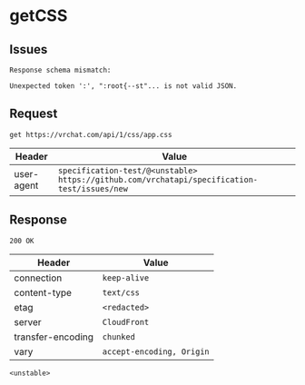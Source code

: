 # getCSS

## Issues
```
Response schema mismatch:

Unexpected token ':', ":root{--st"... is not valid JSON.
```

## Request
`get https://vrchat.com/api/1/css/app.css`

| Header | Value |
| ------ | ----- |
| user-agent | `specification-test/@<unstable> https://github.com/vrchatapi/specification-test/issues/new` |


## Response
`200 OK`

| Header | Value |
| ------ | ----- |
| connection | `keep-alive` |
| content-type | `text/css` |
| etag | `<redacted>` |
| server | `CloudFront` |
| transfer-encoding | `chunked` |
| vary | `accept-encoding, Origin` |

```jsonc
<unstable>
```
